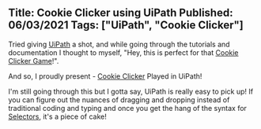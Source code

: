 Title: Cookie Clicker using UiPath 
Published: 06/03/2021
Tags: ["UiPath", "Cookie Clicker"]
---
Tried giving [UiPath](uipath.com) a shot, and while going through the tutorials and documentation I thought to myself, "Hey, this is perfect for that [Cookie Clicker Game](https://orteil.dashnet.org/cookieclicker/)!".

And so, I proudly present - [Cookie Clicker](https://github.com/roman015/CookieClickerUiPath) Played in UiPath! 

I'm still going through this but I gotta say, UiPath is really easy to pick up! If you can figure out the nuances of dragging and dropping instead of traditional coding and typing and once you get the hang of the syntax for [Selectors](https://docs.uipath.com/studio/docs/about-selectors), it's a piece of cake!